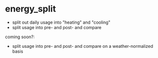 # energy_split
* split out daily usage into "heating" and "cooling"
* split usage into pre- and post- and compare

coming soon?:

* split usage into pre- and post- and compare on a weather-normalized basis